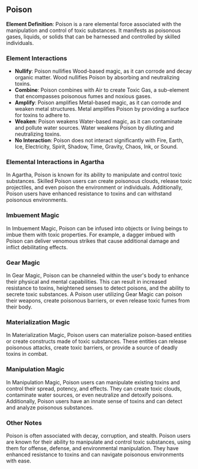 ## Poison

**Element Definition**: Poison is a rare elemental force associated with the manipulation and control of toxic substances. It manifests as poisonous gases, liquids, or solids that can be harnessed and controlled by skilled individuals.

### Element Interactions

- **Nullify**: Poison nullifies Wood-based magic, as it can corrode and decay organic matter. Wood nullifies Poison by absorbing and neutralizing toxins.
- **Combine**: Poison combines with Air to create Toxic Gas, a sub-element that encompasses poisonous fumes and noxious gases.
- **Amplify**: Poison amplifies Metal-based magic, as it can corrode and weaken metal structures. Metal amplifies Poison by providing a surface for toxins to adhere to.
- **Weaken**: Poison weakens Water-based magic, as it can contaminate and pollute water sources. Water weakens Poison by diluting and neutralizing toxins.
- **No Interaction**: Poison does not interact significantly with Fire, Earth, Ice, Electricity, Spirit, Shadow, Time, Gravity, Chaos, Ink, or Sound.

### Elemental Interactions in Agartha

In Agartha, Poison is known for its ability to manipulate and control toxic substances. Skilled Poison users can create poisonous clouds, release toxic projectiles, and even poison the environment or individuals. Additionally, Poison users have enhanced resistance to toxins and can withstand poisonous environments.

### Imbuement Magic

In Imbuement Magic, Poison can be infused into objects or living beings to imbue them with toxic properties. For example, a dagger imbued with Poison can deliver venomous strikes that cause additional damage and inflict debilitating effects.

### Gear Magic

In Gear Magic, Poison can be channeled within the user's body to enhance their physical and mental capabilities. This can result in increased resistance to toxins, heightened senses to detect poisons, and the ability to secrete toxic substances. A Poison user utilizing Gear Magic can poison their weapons, create poisonous barriers, or even release toxic fumes from their body.

### Materialization Magic

In Materialization Magic, Poison users can materialize poison-based entities or create constructs made of toxic substances. These entities can release poisonous attacks, create toxic barriers, or provide a source of deadly toxins in combat.

### Manipulation Magic

In Manipulation Magic, Poison users can manipulate existing toxins and control their spread, potency, and effects. They can create toxic clouds, contaminate water sources, or even neutralize and detoxify poisons. Additionally, Poison users have an innate sense of toxins and can detect and analyze poisonous substances.

### Other Notes

Poison is often associated with decay, corruption, and stealth. Poison users are known for their ability to manipulate and control toxic substances, using them for offense, defense, and environmental manipulation. They have enhanced resistance to toxins and can navigate poisonous environments with ease.